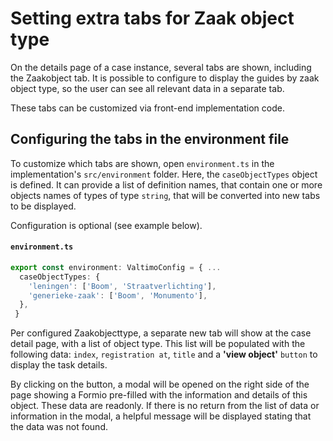 # Setting extra tabs for Zaak object type

On the details page of a case instance, several tabs are shown, including the Zaakobject tab.
It is possible to configure to display the guides by zaak object type, so the user can see all relevant data in 
a separate tab.

These tabs can be customized via front-end implementation code.

## Configuring the tabs in the environment file

To customize which tabs are shown, open `environment.ts` in the implementation's `src/environment` folder.
Here, the `caseObjectTypes` object is defined. It can provide a list of definition names, that contain one or more 
objects names of types of type `string`, that will be converted into new tabs to be displayed.

Configuration is optional (see example below).

#### **`environment.ts`**

  ```typescript
  export const environment: ValtimoConfig = { ...
    caseObjectTypes: {
      'leningen': ['Boom', 'Straatverlichting'],
      'generieke-zaak': ['Boom', 'Monumento'], 
    },
   }
  ```

Per configured Zaakobjecttype, a separate new tab will show at the case detail page, with a list of object type.
This list will be populated with the following data: `index`, `registration at`, `title` and a 
**'view object'** `button` to display the task details.

By clicking on the button, a modal will be opened on the right side of the page showing a Formio pre-filled with the information and details
of this object. These data are readonly.
If there is no return from the list of data or information in the modal, a helpful message will be displayed 
stating that the data was not found.

